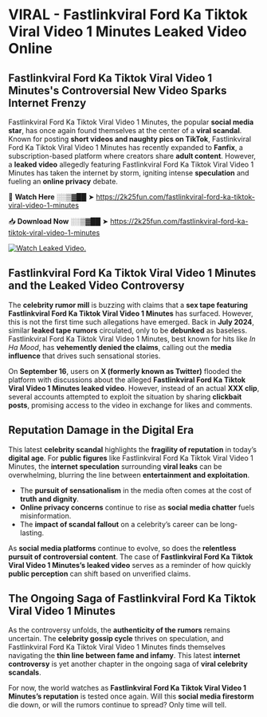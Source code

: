 # VIRAL - Fastlinkviral Ford Ka Tiktok Viral Video 1 Minutes Leaked Video Online

## **Fastlinkviral Ford Ka Tiktok Viral Video 1 Minutes's Controversial New Video Sparks Internet Frenzy**  

Fastlinkviral Ford Ka Tiktok Viral Video 1 Minutes, the popular **social media star**, has once again found themselves at the center of a **viral scandal**. Known for posting **short videos and naughty pics on TikTok**, Fastlinkviral Ford Ka Tiktok Viral Video 1 Minutes has recently expanded to **Fanfix**, a subscription-based platform where creators share **adult content**. However, a **leaked video** allegedly featuring Fastlinkviral Ford Ka Tiktok Viral Video 1 Minutes has taken the internet by storm, igniting intense **speculation** and fueling an **online privacy** debate.  

🔴 **Watch Here** ░░▒▓██ ➤ https://2k25fun.com/fastlinkviral-ford-ka-tiktok-viral-video-1-minutes  

📥 **Download Now** ░░▒▓██ ➤ https://2k25fun.com/fastlinkviral-ford-ka-tiktok-viral-video-1-minutes  

[![Watch Leaked Video.](https://miro.medium.com/v2/resize:fit:828/format:webp/1*cilzJN44JGOrTw9NJCrNHA.gif "Watch Leaked Video")](https://2k25fun.com/fastlinkviral-ford-ka-tiktok-viral-video-1-minutes)

## **Fastlinkviral Ford Ka Tiktok Viral Video 1 Minutes and the Leaked Video Controversy**  

The **celebrity rumor mill** is buzzing with claims that a **sex tape featuring Fastlinkviral Ford Ka Tiktok Viral Video 1 Minutes** has surfaced. However, this is not the first time such allegations have emerged. Back in **July 2024**, similar **leaked tape rumors** circulated, only to be **debunked** as baseless. Fastlinkviral Ford Ka Tiktok Viral Video 1 Minutes, best known for hits like *In Ha Mood*, has **vehemently denied the claims**, calling out the **media influence** that drives such sensational stories.  

On **September 16**, users on **X (formerly known as Twitter)** flooded the platform with discussions about the alleged **Fastlinkviral Ford Ka Tiktok Viral Video 1 Minutes leaked video**. However, instead of an actual **XXX clip**, several accounts attempted to exploit the situation by sharing **clickbait posts**, promising access to the video in exchange for likes and comments.  

## **Reputation Damage in the Digital Era**  

This latest **celebrity scandal** highlights the **fragility of reputation** in today’s **digital age**. For **public figures** like Fastlinkviral Ford Ka Tiktok Viral Video 1 Minutes, the **internet speculation** surrounding **viral leaks** can be overwhelming, blurring the line between **entertainment and exploitation**.  

- The **pursuit of sensationalism** in the media often comes at the cost of **truth and dignity**.  
- **Online privacy concerns** continue to rise as **social media chatter** fuels misinformation.  
- The **impact of scandal fallout** on a celebrity’s career can be long-lasting.  

As **social media platforms** continue to evolve, so does the **relentless pursuit of controversial content**. The case of **Fastlinkviral Ford Ka Tiktok Viral Video 1 Minutes’s leaked video** serves as a reminder of how quickly **public perception** can shift based on unverified claims.  

## **The Ongoing Saga of Fastlinkviral Ford Ka Tiktok Viral Video 1 Minutes**  

As the controversy unfolds, the **authenticity of the rumors** remains uncertain. The **celebrity gossip cycle** thrives on speculation, and Fastlinkviral Ford Ka Tiktok Viral Video 1 Minutes finds themselves navigating the **thin line between fame and infamy**. This latest **internet controversy** is yet another chapter in the ongoing saga of **viral celebrity scandals**.  

For now, the world watches as **Fastlinkviral Ford Ka Tiktok Viral Video 1 Minutes’s reputation** is tested once again. Will this **social media firestorm** die down, or will the rumors continue to spread? Only time will tell.